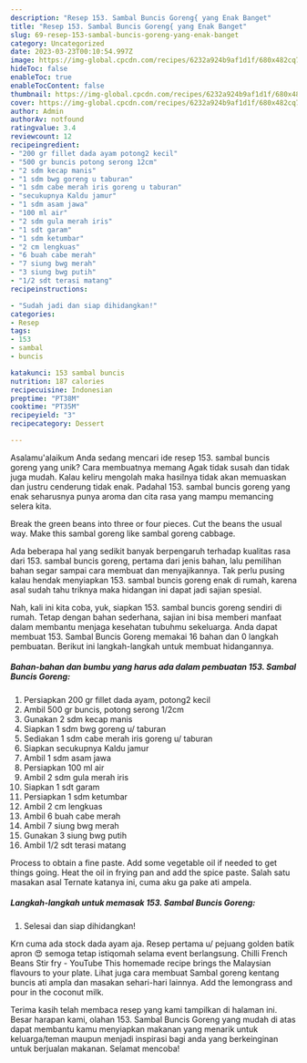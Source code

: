 ```yaml
---
description: "Resep 153. Sambal Buncis Goreng{ yang Enak Banget"
title: "Resep 153. Sambal Buncis Goreng{ yang Enak Banget"
slug: 69-resep-153-sambal-buncis-goreng-yang-enak-banget
category: Uncategorized
date: 2023-03-23T00:10:54.997Z
image: https://img-global.cpcdn.com/recipes/6232a924b9af1d1f/680x482cq70/153-sambal-buncis-goreng-foto-resep-utama.jpg
hideToc: false
enableToc: true
enableTocContent: false
thumbnail: https://img-global.cpcdn.com/recipes/6232a924b9af1d1f/680x482cq70/153-sambal-buncis-goreng-foto-resep-utama.jpg
cover: https://img-global.cpcdn.com/recipes/6232a924b9af1d1f/680x482cq70/153-sambal-buncis-goreng-foto-resep-utama.jpg
author: Admin
authorAv: notfound
ratingvalue: 3.4
reviewcount: 12
recipeingredient:
- "200 gr fillet dada ayam potong2 kecil"
- "500 gr buncis potong serong 12cm"
- "2 sdm kecap manis"
- "1 sdm bwg goreng u taburan"
- "1 sdm cabe merah iris goreng u taburan"
- "secukupnya Kaldu jamur"
- "1 sdm asam jawa"
- "100 ml air"
- "2 sdm gula merah iris"
- "1 sdt garam"
- "1 sdm ketumbar"
- "2 cm lengkuas"
- "6 buah cabe merah"
- "7 siung bwg merah"
- "3 siung bwg putih"
- "1/2 sdt terasi matang"
recipeinstructions:

- "Sudah jadi dan siap dihidangkan!"
categories:
- Resep
tags:
- 153
- sambal
- buncis

katakunci: 153 sambal buncis 
nutrition: 187 calories
recipecuisine: Indonesian
preptime: "PT38M"
cooktime: "PT35M"
recipeyield: "3"
recipecategory: Dessert

---
```



Asalamu'alaikum Anda sedang mencari ide resep 153. sambal buncis goreng yang unik? Cara membuatnya memang Agak tidak susah dan tidak juga mudah. Kalau keliru mengolah maka hasilnya tidak akan memuaskan dan justru cenderung tidak enak. Padahal 153. sambal buncis goreng yang enak seharusnya punya aroma dan cita rasa yang mampu memancing selera kita.


Break the green beans into three or four pieces. Cut the beans the usual way. Make this sambal goreng like sambal goreng cabbage.

Ada beberapa hal yang sedikit banyak berpengaruh terhadap kualitas rasa dari 153. sambal buncis goreng, pertama dari jenis bahan, lalu pemilihan bahan segar sampai cara membuat dan menyajikannya. Tak perlu pusing kalau hendak menyiapkan 153. sambal buncis goreng enak di rumah, karena asal sudah tahu triknya maka hidangan ini dapat jadi sajian spesial.


Nah, kali ini kita coba, yuk, siapkan 153. sambal buncis goreng sendiri di rumah. Tetap dengan bahan sederhana, sajian ini bisa memberi manfaat dalam membantu menjaga kesehatan tubuhmu sekeluarga. Anda dapat membuat 153. Sambal Buncis Goreng memakai 16 bahan dan 0 langkah pembuatan. Berikut ini langkah-langkah untuk membuat hidangannya.

<!--inarticleads1-->

##### Bahan-bahan dan bumbu yang harus ada dalam pembuatan 153. Sambal Buncis Goreng:

1. Persiapkan 200 gr fillet dada ayam, potong2 kecil
1. Ambil 500 gr buncis, potong serong 1/2cm
1. Gunakan 2 sdm kecap manis
1. Siapkan 1 sdm bwg goreng u/ taburan
1. Sediakan 1 sdm cabe merah iris goreng u/ taburan
1. Siapkan secukupnya Kaldu jamur
1. Ambil 1 sdm asam jawa
1. Persiapkan 100 ml air
1. Ambil 2 sdm gula merah iris
1. Siapkan 1 sdt garam
1. Persiapkan 1 sdm ketumbar
1. Ambil 2 cm lengkuas
1. Ambil 6 buah cabe merah
1. Ambil 7 siung bwg merah
1. Gunakan 3 siung bwg putih
1. Ambil 1/2 sdt terasi matang


Process to obtain a fine paste. Add some vegetable oil if needed to get things going. Heat the oil in frying pan and add the spice paste. Salah satu masakan asal Ternate katanya ini, cuma aku ga pake ati ampela. 

<!--inarticleads2-->

##### Langkah-langkah untuk memasak 153. Sambal Buncis Goreng:


1. Selesai dan siap dihidangkan!

Krn cuma ada stock dada ayam aja. Resep pertama u/ pejuang golden batik apron 😍 semoga tetap istiqomah selama event berlangsung. Chilli French Beans Stir fry - YouTube This homemade recipe brings the Malaysian flavours to your plate. Lihat juga cara membuat Sambal goreng kentang buncis ati ampla dan masakan sehari-hari lainnya. Add the lemongrass and pour in the coconut milk. 

Terima kasih telah membaca resep yang kami tampilkan di halaman ini. Besar harapan kami, olahan 153. Sambal Buncis Goreng yang mudah di atas dapat membantu kamu menyiapkan makanan yang menarik untuk keluarga/teman maupun menjadi inspirasi bagi anda yang berkeinginan untuk berjualan makanan. Selamat mencoba!
